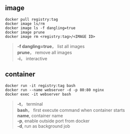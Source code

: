## image 
```docker
docker pull registry:tag  
docker image ls/rm  
docker image ls -f dangling=true
docker image prune
docker image rm <registry:tag>/<IMAGE ID>

```
> **-f dangling=true**， list all <none> images  
> **prune**， remove all <none> images  
> **-i**， interactive  

## container 
```Docker
docker run -it registry:tag bash
docker run --name webserver -d -p 80:80 nginx
docker exec -it webserver bash
```
> **-t**， terminal  
> **bash**， first execute command when container starts  
> **name**, container name  
> **-p**, enable outside port from docker   
> **-d**, run as background job
